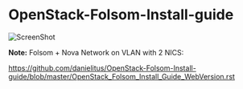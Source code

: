 OpenStack-Folsom-Install-guide
==============================

![ScreenShot](http://i.imgur.com/hyeAT.jpg)

**Note:** Folsom + Nova Network on VLAN with 2 NICS:

https://github.com/danielitus/OpenStack-Folsom-Install-guide/blob/master/OpenStack_Folsom_Install_Guide_WebVersion.rst
